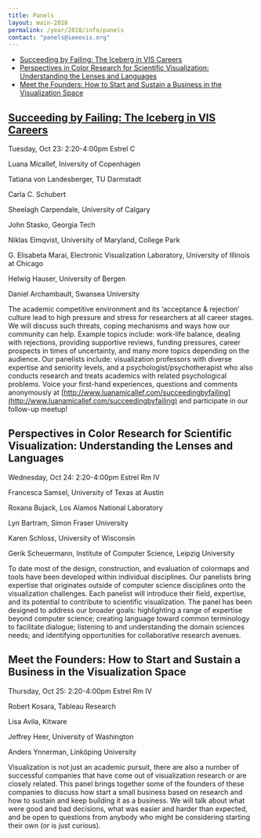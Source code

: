 ```yaml
---
title: Panels
layout: main-2018
permalink: /year/2018/info/panels
contact: "panels@ieeevis.org"
---
```


* [Succeeding by Failing: The Iceberg in VIS Careers](#succeeding)
* [Perspectives in Color Research for Scientific Visualization: Understanding the Lenses and Languages](#PerspectivesColor)
* [Meet the Founders: How to Start and Sustain a Business in the Visualization Space](#founders)


## <a name="succeeding"></a> [Succeeding by Failing: The Iceberg in VIS Careers](http://www.luanamicallef.com/succeedingbyfailing)
Tuesday, Oct 23: 2:20-4:00pm
Estrel C

Luana Micallef, Iniversity of Copenhagen

Tatiana von Landesberger, TU Darmstadt

Carla C. Schubert

Sheelagh Carpendale, University of Calgary

John Stasko, Georgia Tech

Niklas Elmqvist, University of Maryland, College Park

G. Elisabeta Marai, Electronic Visualization Laboratory, University of Illinois at Chicago

Helwig Hauser, University of Bergen

Daniel Archambault, Swansea University

The academic competitive environment and its ‘acceptance & rejection’ culture lead to high pressure and stress for researchers at all career stages. We will discuss such threats, coping mechanisms and ways how our community can help. Example topics include: work-life balance, dealing with rejections, providing supportive reviews, funding pressures, career prospects in times of uncertainty, and many more topics depending on the audience. Our panelists include: visualization professors with diverse expertise and seniority levels, and a psychologist/psychotherapist who also conducts research and treats academics with related psychological problems. Voice your first-hand experiences, questions and comments anonymously at [http://www.luanamicallef.com/succeedingbyfailing](http://www.luanamicallef.com/succeedingbyfailing) and participate in our follow-up meetup!


## <a name="PerspectivesColor"></a> Perspectives in Color Research for Scientific Visualization: Understanding the Lenses and Languages
Wednesday, Oct 24: 2:20-4:00pm
Estrel Rm IV

Francesca Samsel, University of Texas at Austin

Roxana Bujack, Los Alamos National Laboratory

Lyn Bartram, Simon Fraser University

Karen Schloss, University of Wisconsin

Gerik Scheuermann, Institute of Computer Science, Leipzig University

To date most of the design, construction, and evaluation of colormaps and tools have been developed within individual disciplines. Our panelists bring expertise that originates outside of computer science disciplines onto the visualization challenges. Each panelist will introduce their field, expertise, and its potential to contribute to scientific visualization. The panel has been designed to address our broader goals: highlighting a range of expertise beyond computer science; creating language toward common terminology to facilitate dialogue; listening to and understanding the domain sciences needs; and identifying opportunities for collaborative research avenues.


## <a name="founders"></a> Meet the Founders: How to Start and Sustain a Business in the Visualization Space
Thursday, Oct 25: 2:20-4:00pm
Estrel Rm IV

Robert Kosara, Tableau Research

Lisa Avila, Kitware

Jeffrey Heer, University of Washington

Anders Ynnerman, Linköping University
 
Visualization is not just an academic pursuit, there are also a number of successful companies that have come out of visualization research or are closely related. This panel brings together some of the founders of these companies to discuss how start a small business based on research and how to sustain and keep building it as a business. We will talk about what were good and bad decisions, what was easier and harder than expected, and be open to questions from anybody who might be considering starting their own (or is just curious).
